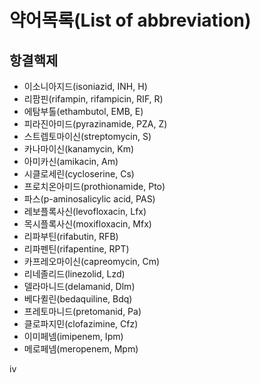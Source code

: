 # 약어목록(List of abbreviation)

## 항결핵제

- 이소니아지드(isoniazid, INH, H)
- 리팜핀(rifampin, rifampicin, RIF, R)
- 에탐부톨(ethambutol, EMB, E)
- 피라진아미드(pyrazinamide, PZA, Z)
- 스트렙토마이신(streptomycin, S)
- 카나마이신(kanamycin, Km)
- 아미카신(amikacin, Am)
- 시클로세린(cycloserine, Cs)
- 프로치온아미드(prothionamide, Pto)
- 파스(p-aminosalicylic acid, PAS)
- 레보플록사신(levofloxacin, Lfx)
- 목시플록사신(moxifloxacin, Mfx)
- 리파부틴(rifabutin, RFB)
- 리파펜틴(rifapentine, RPT)
- 카프레오마이신(capreomycin, Cm)
- 리네졸리드(linezolid, Lzd)
- 델라마니드(delamanid, Dlm)
- 베다퀼린(bedaquiline, Bdq)
- 프레토마니드(pretomanid, Pa)
- 클로파지민(clofazimine, Cfz)
- 이미페넴(imipenem, Ipm)
- 메로페넴(meropenem, Mpm)

<PAGE>iv